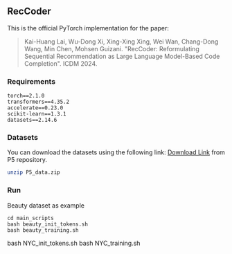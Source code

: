 ## RecCoder
This is the official PyTorch implementation for the paper:
> Kai-Huang Lai, Wu-Dong Xi, Xing-Xing Xing, Wei Wan, Chang-Dong Wang, Min Chen, Mohsen Guizani. "RecCoder: Reformulating Sequential Recommendation as Large Language Model-Based Code Completion". ICDM 2024.

### Requirements

```
torch==2.1.0
transformers==4.35.2
accelerate==0.23.0
scikit-learn==1.3.1
datasets==2.14.6
```

### Datasets

You can download the datasets using the following link: [Download Link](https://drive.google.com/file/d/1qGxgmx7G_WB7JE4Cn_bEcZ_o_NAJLE3G) from P5 repository.

```bash
unzip P5_data.zip
```

### Run

Beauty dataset as example

```
cd main_scripts
bash beauty_init_tokens.sh
bash beauty_training.sh
```

bash NYC_init_tokens.sh
bash NYC_training.sh